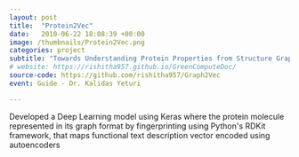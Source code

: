 ```yaml
---
layout: post
title:  "Protein2Vec"
date:   2010-06-22 18:08:39 +00:00
image: /thumbnails/Protein2Vec.png
categories: project
subtitle: "Towards Understanding Protein Properties from Structure Graph"
# website: https://rishitha957.github.io/GreenComputeDoc/
source-code: https://github.com/rishitha957/Graph2Vec
event: Guide - Dr. Kalidas Yeturi

---
```

Developed a Deep Learning model using Keras where the protein molecule represented in its graph format by fingerprinting using Python's RDKit framework, that maps functional text description vector encoded using autoencoders